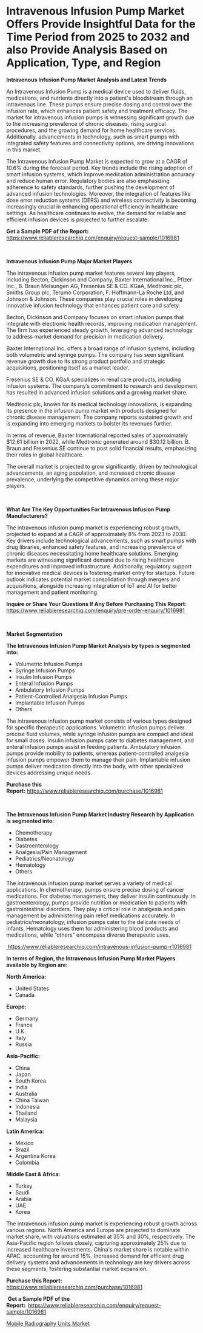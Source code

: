 <p><h1>Intravenous Infusion Pump Market Offers Provide Insightful Data for the Time Period from 2025 to 2032 and also Provide Analysis Based on Application, Type, and Region</h1></p><p><strong>Intravenous Infusion Pump Market Analysis and Latest Trends</strong></p>
<p><p>An Intravenous Infusion Pump is a medical device used to deliver fluids, medications, and nutrients directly into a patient's bloodstream through an intravenous line. These pumps ensure precise dosing and control over the infusion rate, which enhances patient safety and treatment efficacy. The market for intravenous infusion pumps is witnessing significant growth due to the increasing prevalence of chronic diseases, rising surgical procedures, and the growing demand for home healthcare services. Additionally, advancements in technology, such as smart pumps with integrated safety features and connectivity options, are driving innovations in this market.</p><p>The Intravenous Infusion Pump Market is expected to grow at a CAGR of 10.6% during the forecast period. Key trends include the rising adoption of smart infusion systems, which improve medication administration accuracy and reduce human error. Regulatory bodies are also emphasizing adherence to safety standards, further pushing the development of advanced infusion technologies. Moreover, the integration of features like dose error reduction systems (DERS) and wireless connectivity is becoming increasingly crucial in enhancing operational efficiency in healthcare settings. As healthcare continues to evolve, the demand for reliable and efficient infusion devices is projected to further escalate.</p></p>
<p><strong>Get a Sample PDF of the Report:&nbsp;</strong> <a href="https://www.reliableresearchiq.com/enquiry/request-sample/1016981?utm_campaign=2840&utm_medium=2&utm_source=Github&utm_content=ia&utm_term=04032025&utm_id=intravenous-infusion-pump">https://www.reliableresearchiq.com/enquiry/request-sample/1016981</a></p>
<p>&nbsp;</p>
<p><strong>Intravenous Infusion Pump Major Market Players</strong></p>
<p><p>The intravenous infusion pump market features several key players, including Becton, Dickinson and Company, Baxter International Inc., Pfizer Inc., B. Braun Melsungen AG, Fresenius SE & CO. KGaA, Medtronic plc, Smiths Group plc, Terumo Corporation, F. Hoffmann-La Roche Ltd, and Johnson & Johnson. These companies play crucial roles in developing innovative infusion technology that enhances patient care and safety.</p><p>Becton, Dickinson and Company focuses on smart infusion pumps that integrate with electronic health records, improving medication management. The firm has experienced steady growth, leveraging advanced technology to address market demand for precision in medication delivery.</p><p>Baxter International Inc. offers a broad range of infusion systems, including both volumetric and syringe pumps. The company has seen significant revenue growth due to its strong product portfolio and strategic acquisitions, positioning itself as a market leader.</p><p>Fresenius SE & CO. KGaA specializes in renal care products, including infusion systems. The company’s commitment to research and development has resulted in advanced infusion solutions and a growing market share.</p><p>Medtronic plc, known for its medical technology innovations, is expanding its presence in the infusion pump market with products designed for chronic disease management. The company reports sustained growth and is expanding into emerging markets to bolster its revenues further.</p><p>In terms of revenue, Baxter International reported sales of approximately $12.61 billion in 2022, while Medtronic generated around $30.12 billion. B. Braun and Fresenius SE continue to post solid financial results, emphasizing their roles in global healthcare.</p><p>The overall market is projected to grow significantly, driven by technological advancements, an aging population, and increased chronic disease prevalence, underlying the competitive dynamics among these major players.</p></p>
<p>&nbsp;</p>
<p><strong>What Are The Key Opportunities For Intravenous Infusion Pump Manufacturers?</strong></p>
<p><p>The intravenous infusion pump market is experiencing robust growth, projected to expand at a CAGR of approximately 8% from 2023 to 2030. Key drivers include technological advancements, such as smart pumps with drug libraries, enhanced safety features, and increasing prevalence of chronic diseases necessitating home healthcare solutions. Emerging markets are witnessing significant demand due to rising healthcare expenditures and improved infrastructure. Additionally, regulatory support for innovative medical devices is fostering market entry for startups. Future outlook indicates potential market consolidation through mergers and acquisitions, alongside increasing integration of IoT and AI for better management and patient monitoring.</p></p>
<p><strong>Inquire or Share Your Questions If Any Before Purchasing This Report:</strong> <a href="https://www.reliableresearchiq.com/enquiry/pre-order-enquiry/1016981?utm_campaign=2840&utm_medium=2&utm_source=Github&utm_content=ia&utm_term=04032025&utm_id=intravenous-infusion-pump">https://www.reliableresearchiq.com/enquiry/pre-order-enquiry/1016981</a></p>
<p>&nbsp;</p>
<p><strong>Market Segmentation</strong></p>
<p><strong>The Intravenous Infusion Pump Market Analysis by types is segmented into:</strong></p>
<p><ul><li>Volumetric Infusion Pumps</li><li>Syringe Infusion Pumps</li><li>Insulin Infusion Pumps</li><li>Enteral Infusion Pumps</li><li>Ambulatory Infusion Pumps</li><li>Patient-Controlled Analgesia Infusion Pumps</li><li>Implantable Infusion Pumps</li><li>Others</li></ul></p>
<p><p>The intravenous infusion pump market consists of various types designed for specific therapeutic applications. Volumetric infusion pumps deliver precise fluid volumes, while syringe infusion pumps are compact and ideal for small doses. Insulin infusion pumps cater to diabetes management, and enteral infusion pumps assist in feeding patients. Ambulatory infusion pumps provide mobility to patients, whereas patient-controlled analgesia infusion pumps empower them to manage their pain. Implantable infusion pumps deliver medication directly into the body, with other specialized devices addressing unique needs.</p></p>
<p><strong>Purchase this Report:&nbsp;</strong><a href="https://www.reliableresearchiq.com/purchase/1016981?utm_campaign=2840&utm_medium=2&utm_source=Github&utm_content=ia&utm_term=04032025&utm_id=intravenous-infusion-pump">https://www.reliableresearchiq.com/purchase/1016981</a></p>
<p>&nbsp;</p>
<p><strong>The Intravenous Infusion Pump Market Industry Research by Application is segmented into:</strong></p>
<p><ul><li>Chemotherapy</li><li>Diabetes</li><li>Gastroenterology</li><li>Analgesia/Pain Management</li><li>Pediatrics/Neonatology</li><li>Hematology</li><li>Others</li></ul></p>
<p><p>The intravenous infusion pump market serves a variety of medical applications. In chemotherapy, pumps ensure precise dosing of cancer medications. For diabetes management, they deliver insulin continuously. In gastroenterology, pumps provide nutrition or medication to patients with gastrointestinal disorders. They play a critical role in analgesia and pain management by administering pain relief medications accurately. In pediatrics/neonatology, infusion pumps cater to the delicate needs of infants. Hematology uses them for administering blood products and medications, while “others” encompass diverse therapeutic uses.</p></p>
<p><a href="https://www.reliableresearchiq.com/intravenous-infusion-pump-r1016981?utm_campaign=2840&utm_medium=2&utm_source=Github&utm_content=ia&utm_term=04032025&utm_id=intravenous-infusion-pump">&nbsp;https://www.reliableresearchiq.com/intravenous-infusion-pump-r1016981</a></p>
<p><strong>In terms of Region, the Intravenous Infusion Pump Market Players available by Region are:</strong></p>
<p>
    <p> <strong> North America: </strong>
        <ul>
            <li>United States</li>
            <li>Canada</li>
        </ul>
        </p> 
    <p> <strong> Europe: </strong>
        <ul>
            <li>Germany</li>
            <li>France</li>
            <li>U.K.</li>
            <li>Italy</li>
            <li>Russia</li>
        </ul>
        </p> 
    <p> <strong> Asia-Pacific: </strong>
        <ul>
            <li>China</li>
            <li>Japan</li>
            <li>South Korea</li>
            <li>India</li>
            <li>Australia</li>
            <li>China Taiwan</li>
            <li>Indonesia</li>
            <li>Thailand</li>
            <li>Malaysia</li>
        </ul>
        </p> 
    <p> <strong> Latin America: </strong>
        <ul>
            <li>Mexico</li>
            <li>Brazil</li>
            <li>Argentina Korea</li>
            <li>Colombia</li>
        </ul>
        </p> 
    <p> <strong> Middle East & Africa: </strong>
        <ul>
            <li>Turkey</li>
            <li>Saudi</li>
            <li>Arabia</li>
            <li>UAE</li>
            <li>Korea</li>
        </ul>
    </p>
    </p>
<p><p>The intravenous infusion pump market is experiencing robust growth across various regions. North America and Europe are projected to dominate market share, with valuations estimated at 35% and 30%, respectively. The Asia-Pacific region follows closely, capturing approximately 25% due to increased healthcare investments. China's market share is notable within APAC, accounting for around 15%. Increased demand for efficient drug delivery systems and advancements in technology are key drivers across these segments, fostering substantial market expansion.</p></p>
<p><strong>Purchase this Report: </strong><a href="https://www.reliableresearchiq.com/purchase/1016981?utm_campaign=2840&utm_medium=2&utm_source=Github&utm_content=ia&utm_term=04032025&utm_id=intravenous-infusion-pump">https://www.reliableresearchiq.com/purchase/1016981</a></p>
<p>&nbsp;<strong>Get a Sample PDF of the Report:&nbsp;&nbsp;</strong><a href="https://www.reliableresearchiq.com/enquiry/request-sample/1016981?utm_campaign=2840&utm_medium=2&utm_source=Github&utm_content=ia&utm_term=04032025&utm_id=intravenous-infusion-pump">https://www.reliableresearchiq.com/enquiry/request-sample/1016981</a></p>
<p><strong></strong></p>
<p><p><a href="https://github.com/aidelndasse/Market-Research-Report-List-1/blob/main/mobile-radiography-units-market.md?utm_campaign=2840&utm_medium=2&utm_source=Github&utm_content=ia&utm_term=04032025&utm_id=intravenous-infusion-pump">Mobile Radiography Units Market</a></p></p>